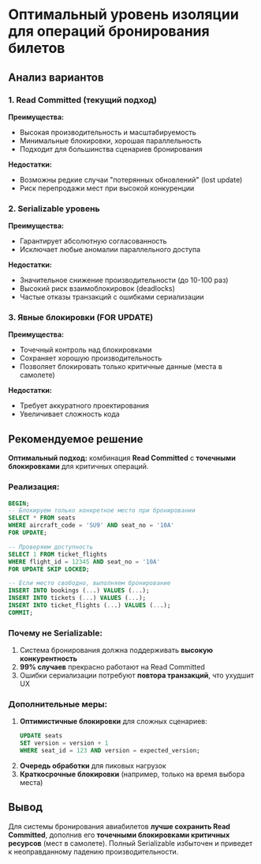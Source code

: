 # Оптимальный уровень изоляции для операций бронирования билетов

## Анализ вариантов

### 1. **Read Committed (текущий подход)**
**Преимущества:**
- Высокая производительность и масштабируемость
- Минимальные блокировки, хорошая параллельность
- Подходит для большинства сценариев бронирования

**Недостатки:**
- Возможны редкие случаи "потерянных обновлений" (lost update)
- Риск перепродажи мест при высокой конкуренции

### 2. **Serializable уровень**
**Преимущества:**
- Гарантирует абсолютную согласованность
- Исключает любые аномалии параллельного доступа

**Недостатки:**
- Значительное снижение производительности (до 10-100 раз)
- Высокий риск взаимоблокировок (deadlocks)
- Частые отказы транзакций с ошибками сериализации

### 3. **Явные блокировки (FOR UPDATE)**
**Преимущества:**
- Точечный контроль над блокировками
- Сохраняет хорошую производительность
- Позволяет блокировать только критичные данные (места в самолете)

**Недостатки:**
- Требует аккуратного проектирования
- Увеличивает сложность кода

## Рекомендуемое решение

**Оптимальный подход:** комбинация **Read Committed** с **точечными блокировками** для критичных операций.

### Реализация:
```sql
BEGIN;
-- Блокируем только конкретное место при бронировании
SELECT * FROM seats 
WHERE aircraft_code = 'SU9' AND seat_no = '10A' 
FOR UPDATE;

-- Проверяем доступность
SELECT 1 FROM ticket_flights 
WHERE flight_id = 12345 AND seat_no = '10A' 
FOR UPDATE SKIP LOCKED;

-- Если место свободно, выполняем бронирование
INSERT INTO bookings (...) VALUES (...);
INSERT INTO tickets (...) VALUES (...);
INSERT INTO ticket_flights (...) VALUES (...);
COMMIT;
```

### Почему не Serializable:
1. Система бронирования должна поддерживать **высокую конкурентность**
2. **99% случаев** прекрасно работают на Read Committed
3. Ошибки сериализации потребуют **повтора транзакций**, что ухудшит UX

### Дополнительные меры:
1. **Оптимистичные блокировки** для сложных сценариев:
   ```sql
   UPDATE seats 
   SET version = version + 1 
   WHERE seat_id = 123 AND version = expected_version;
   ```
2. **Очередь обработки** для пиковых нагрузок
3. **Краткосрочные блокировки** (например, только на время выбора места)

## Вывод

Для системы бронирования авиабилетов **лучше сохранить Read Committed**, дополнив его **точечными блокировками критичных ресурсов** (мест в самолете). Полный Serializable избыточен и приведет к неоправданному падению производительности.